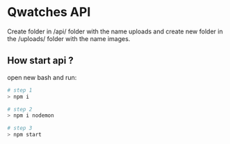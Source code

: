 # Qwatches API

Create folder in /api/ folder with the name uploads and create new folder in the /uploads/ folder with the name images.
## How start api ?
open new bash and run:
```bash
# step 1
> npm i

# step 2
> npm i nodemon

# step 3
> npm start
```